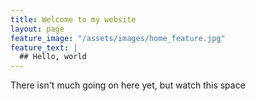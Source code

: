 ```yaml
---
title: Welcome to my website
layout: page
feature_image: "/assets/images/home_feature.jpg"
feature_text: |
  ## Hello, world
---
```


There isn't much going on here yet, but watch this space
